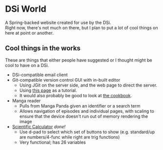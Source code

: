 # DSi World
A Spring-backed website created for use by the DSi.  
Right now, there's not much on there, but I plan to put a lot of cool things on here at point or another.

## Cool things in the works  
These are things that either people have suggested or I thought might be cool to have on a DSi.
 - DSi-compatible email client
 - Git-compatible version control GUI with in-built editor
   - Using JGit on the server side, and the web page to direct the server.
   - Using [this page](https://www.vogella.com/tutorials/JGit/article.html) as a tutorial.
   - It would also probably be good to look at [the cookbook](https://github.com/centic9/jgit-cookbook/).
 - Manga reader
   - Pulls from Manga Panda given an identifier or a search term
   - Allows navigation of episodes and individual pages, with scaling to ensure that the device doesn't run out of memory rendering the image
 - [Scientific Calculator](https://dsi-world.herokuapp.com/calculator) *done!*
   - Use d-pad to select which set of buttons to show (e.g. standard/up are numbers/4-func while right are trig functions)
   - Very functional; has 26 variables
